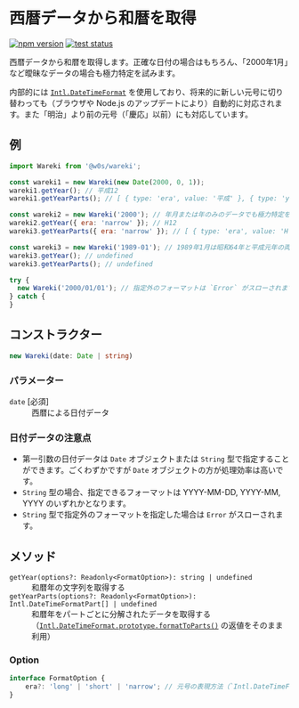 # 西暦データから和暦を取得

[![npm version](https://badge.fury.io/js/%40w0s%2Fwareki.svg)](https://www.npmjs.com/package/@w0s/wareki)
[![test status](https://github.com/SaekiTominaga/npm/actions/workflows/wareki-test.yml/badge.svg)](https://github.com/SaekiTominaga/npm/actions/workflows/wareki-test.yml)

西暦データから和暦を取得します。正確な日付の場合はもちろん、「2000年1月」など曖昧なデータの場合も極力特定を試みます。

内部的には [`Intl.DateTimeFormat`](https://developer.mozilla.org/ja/docs/Web/JavaScript/Reference/Global_Objects/Intl/DateTimeFormat) を使用しており、将来的に新しい元号に切り替わっても（ブラウザや Node.js のアップデートにより）自動的に対応されます。また「明治」より前の元号（「慶応」以前）にも対応しています。

## 例

```JavaScript
import Wareki from '@w0s/wareki';

const wareki1 = new Wareki(new Date(2000, 0, 1));
wareki1.getYear(); // 平成12
wareki1.getYearParts(); // [ { type: 'era', value: '平成' }, { type: 'year', value: '12' }, { type: 'literal', value: '年' } ]

const wareki2 = new Wareki('2000'); // 年月または年のみのデータでも極力特定を試みます
wareki2.getYear({ era: 'narrow' }); // H12
wareki3.getYearParts({ era: 'narrow' }); // [ { type: 'era', value: 'H' }, { type: 'year', value: '12' }, { type: 'literal', value: '年' } ]

const wareki3 = new Wareki('1989-01'); // 1989年1月は昭和64年と平成元年の両方が考えられるため、特定が不可能です
wareki3.getYear(); // undefined
wareki3.getYearParts(); // undefined

try {
  new Wareki('2000/01/01'); // 指定外のフォーマットは `Error` がスローされます
} catch {
}
```

## コンストラクター

```TypeScript
new Wareki(date: Date | string)
```

### パラメーター

<dl>
<dt><code>date</code> [必須]</dt>
<dd>西暦による日付データ</dd>
</dl>

### 日付データの注意点

- 第一引数の日付データは `Date` オブジェクトまたは `String` 型で指定することができます。ごくわずかですが `Date` オブジェクトの方が処理効率は高いです。
- `String` 型の場合、指定できるフォーマットは YYYY-MM-DD, YYYY-MM, YYYY のいずれかとなります。
- `String` 型で指定外のフォーマットを指定した場合は `Error` がスローされます。

## メソッド

<dl>
<dt><code>getYear(options?: Readonly&lt;FormatOption&gt;): string | undefined</code></dt>
<dd>和暦年の文字列を取得する</dd>
<dt><code>getYearParts(options?: Readonly&lt;FormatOption&gt;): Intl.DateTimeFormatPart[] | undefined</code></dt>
<dd>和暦年をパートごとに分解されたデータを取得する（<a href="https://developer.mozilla.org/ja/docs/Web/JavaScript/Reference/Global_Objects/Intl/DateTimeFormat/formatToParts"><code>Intl.DateTimeFormat.prototype.formatToParts()</code></a> の返値をそのまま利用）</dd>
</dl>

### Option

```TypeScript
interface FormatOption {
	era?: 'long' | 'short' | 'narrow'; // 元号の表現方法（`Intl.DateTimeFormat()` コンストラクターの `era` オプションと同等）
}
```
